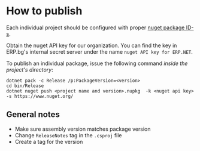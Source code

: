 # How to publish

Each individual project should be configured with proper 
[nuget package ID-s](https://docs.microsoft.com/en-us/dotnet/core/tools/csproj#nuget-metadata-properties).

Obtain the nuget API key for our organization. You can find the key in ERP.bg's internal secret server
under the name `nuget API key for ERP.NET`.

To publish an individual package, issue the following command *inside the project's directory*:

```shell
dotnet pack -c Release /p:PackageVersion=<version>
cd bin/Release
dotnet nuget push <project name and version>.nupkg  -k <nuget api key>  -s https://www.nuget.org/
```

## General notes

* Make sure assembly version matches package version
* Change `ReleaseNotes` tag in the `.csproj` file
* Create a tag for the version
